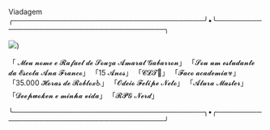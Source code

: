 Viadagem
╭──────────────────────────────────────╯•╰────────────────────────────────────────╮

![](https://media1.tenor.com/m/6DiM1V23hkwAAAAC/two-black-people.gif))


「 𝓜𝓮𝓾 𝓷𝓸𝓶𝓮 𝓮 𝓡𝓪𝓯𝓪𝓮𝓵 𝓭𝓮 𝓢𝓸𝓾𝔃𝓪 𝓐𝓶𝓪𝓻𝓪𝓵 𝓖𝓪𝓫𝓪𝓻𝓻𝓸𝓷」
「𝓢𝓸𝓾 𝓾𝓶 𝓮𝓼𝓽𝓾𝓭𝓪𝓷𝓽𝓮 𝓭𝓪 𝓔𝓼𝓬𝓸𝓵𝓪 𝓐𝓷𝓪 𝓕𝓻𝓪𝓷𝓬𝓸」
「15 𝓐𝓷𝓸𝓼」
「𝓒𝓛𝓣🚫」
「𝓕𝓪𝓬𝓸 𝓪𝓬𝓪𝓭𝓮𝓶𝓲𝓪☣」
「35.000 𝓗𝓸𝓻𝓪𝓼 𝓭𝓮 𝓡𝓸𝓫𝓵𝓸𝔁♿」
「𝓞𝓭𝓮𝓲𝓸 𝓕𝓮𝓵𝓲𝓹𝓮 𝓝𝓮𝓽𝓸」
「𝓐𝓵𝓾𝓻𝓪 𝓜𝓪𝓼𝓽𝓮𝓻」
「𝓓𝓮𝓮𝓹𝔀𝓸𝓴𝓮𝓷 𝓮 𝓶𝓲𝓷𝓱𝓪 𝓿𝓲𝓭𝓪」
「𝓡𝓟𝓖 𝓝𝓮𝓻𝓭」

╰──────────────────────────────────────╮•╭────────────────────────────────────────╯

##

